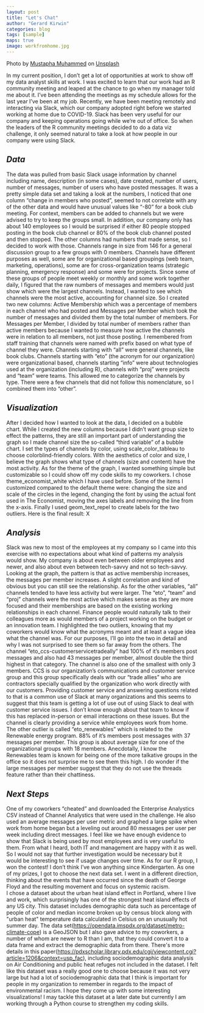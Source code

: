 ```yaml
---
layout: post
title: "Let's Chat"
author: "Gerard Kirwin"
categories: blog
tags: [sample]
maps: true
image: workfromhome.jpg
---
```


Photo by <a href="https://unsplash.com/@flairman?utm_source=unsplash&amp;utm_medium=referral&amp;utm_content=creditCopyText">Mustapha Muhammed</a> on <a href="/?utm_source=unsplash&amp;utm_medium=referral&amp;utm_content=creditCopyText">Unsplash</a>

In my current position, I don’t get a lot of opportunities at work to show off my data analyst skills at work. I was excited to learn that our work had an R community meeting and leaped at the chance to go when my manager told me about it. I’ve been attending the meetings as my schedule allows for the last year I’ve been at my job.
Recently, we have been meeting remotely and interacting via Slack, which our company adopted right before we started working at home due to COVID-19. Slack has been very useful for our company and keeping operations going while we’re out of office. 
So when the leaders of the R community meetings decided to do a data viz challenge, it only seemed natural to take a look at how people in our company were using Slack.

*Data*
----------

The data was pulled from basic Slack usage information by channel including name, description (in some cases), date created, number of users, number of messages, number of users who have posted messages. It was a pretty simple data set and taking a look at the numbers, I noticed that one column “change in members who posted”, seemed to not correlate with any of the other data and would have unusual values like “-80” for a book club meeting. For context, members can be added to channels but we were advised to try to keep the groups small. In addition, our company only has about 140 employees so I would be surprised if either 80 people stopped posting in the book club channel or 80% of the book club channel posted and then stopped. 
The other columns had numbers that made sense, so I decided to work with those. Channels range in size from 146 for a general discussion group to a few groups with 0 members. Channels have different purposes as well, some are for organizational based groupings (web team, marketing, operations), some are for cross-organization teams (strategic planning, emergency response) and some were for projects. 
Since some of these groups of people meet weekly or monthly and some work together daily, I figured that the raw numbers of messages and members would just show which were the largest channels. Instead, I wanted to see which channels were the most active, accounting for channel size. So I created two new columns: Active Membership which was a percentage of members in each channel who had posted and Messages per Member which took the number of messages and divided them by the total number of members. For Messages per Member, I divided by total number of members rather than active members because I wanted to measure how active the channels were in relation to all members, not just those posting. 
I remembered from staff training that channels were named with prefix based on what type of channel they were. Channels starting with “all” were general channels, like book clubs. Channels starting with “eto” (the acronym for our organization) were organizational based, channels starting “info” were about technologies used at the organization (including R), channels with “proj” were projects and “team” were teams. This allowed me to categorize the channels by type. There were a few channels that did not follow this nomenclature, so I combined them into “other”.

*Visualization*
-----------------

After I decided how I wanted to look at the data, I decided on a bubble chart. While I created the new columns because I didn’t want group size to effect the patterns, they are still an important part of understanding the graph so I made channel size the so-called “third variable” of a bubble chart. I set the types of channels by color, using scale_color_tableau to choose colorblind-friendly colors. With the aesthetics of color and size, I believe the graph shows what type of channels (size and content) have the most activity.
As for the theme of the graph, I wanted something simple but customizable so I could show off my code skills to my coworkers. I chose theme_economist_white which I have used before. Some of the items I customized compared to the default theme were: changing the size and scale of the circles in the legend, changing the font by using the actual font used in The Economist, moving the axes labels and removing the line from the x-axis. Finally I used geom_text_repel to create labels for the two outliers.
Here is the final result:
X

*Analysis*
----------------

Slack was new to most of the employees at my company so I came into this exercise with no expectations about what kind of patterns my analysis would show. My company is about even between older employees and newer, and also about even between tech-savvy and not so tech-savvy.
Looking at the graph, the pattern is that as active membership increases, the messages per member increases. A slight correlation and kind of obvious but you can still see the relationship. As for the other variables, “all” channels tended to have less activity but were larger. The “eto”, “team” and “proj” channels were the most active which makes sense as they are more focused and their memberships are based on the existing working relationships in each channel. Finance people would naturally talk to their colleagues more as would members of a project working on the budget or an innovation team.
I highlighted the two outliers, knowing that my coworkers would know what the acronyms meant and at least a vague idea what the channel was. For our purposes, I’ll go into the two in detail and why I was not surprised to see them so far away from the others. The channel “eto_ccs-customerservicetradeally” had 100% of it’s members post messages and also had 43 messages per member, almost double the third highest in that category. The channel is also one of the smallest with only 3 members. CCS is our organization’s communications and customer service group and this group specifically deals with our “trade allies” who are contractors specially qualified by the organization who work directly with our customers. Providing customer service and answering questions related to that is a common use of Slack at many organizations and this seems to suggest that this team is getting a lot of use out of using Slack to deal with customer service issues. I don’t know enough about that team to know if this has replaced in-person or email interactions on these issues. But the channel is clearly providing a service while employees work from home.
The other outlier is called “eto_renewables” which is related to the Renewable energy program. 88% of it’s members post messages with 37 messages per member. This group is about average size for one of the organizational groups with 18 members. Anecdotally, I know the Renewables team is known for being one of the more talkative groups in the office so it does not surprise me to see them this high. I do wonder if the large messages per member suggest that they do not use the threads feature rather than their chattiness.

*Next Steps*
--------------------

One of my coworkers “cheated” and downloaded the Enterprise Analystics CSV instead of Channel Analystics that were used in the challenge. He also used an average messages per user metric and graphed a large spike when work from home began but a leveling out around 80 messages per user per week including direct messages.
I feel like we have enough evidence to show that Slack is being used by most employees and is very useful to them. From what I heard, both IT and management are happy with it as well. So I would not say that further investigation would be necessary but it would be interesting to see if usage changes over time.
As for our R group, I won the contest! I don’t think I’ve won anything since Kindergarten. As one of my prizes, I got to choose the next data set. I went in a different direction, thinking about the events that have occurred since the death of George Floyd and the resulting movement and focus on systemic racism.  
I chose a dataset about the urban heat island effect in Portland, where I live and work, which surprisingly has one of the strongest heat island effects of any US city. This dataset includes demographic data such as percentage of people of color and median income broken up by census block along with "urban heat" temperature data calculated in Celsius on an unusually hot summer day. The data set(https://opendata.imspdx.org/dataset/metro-climate-cope) is a GeoJSON but I also gave advice to my coworkers, a number of whom are newer to R than I am, that they could convert it to a data frame and extract the demographic data from there.
There's more details in this paper(https://pdxscholar.library.pdx.edu/cgi/viewcontent.cgi?article=1206&context=usp_fac), including sociodemographic data analysis on Air Conditioning and public heat refuges not included in the dataset. I felt like this dataset was a really good one to choose because it was not very large but had a lot of sociodemographic data that I think is important for people in my organization to remember in regards to the impact of environmental racism. I hope they come up with some interesting visualizations!
I may tackle this dataset at a later date but currently I am working through a Python course to strengthen my coding skills.
